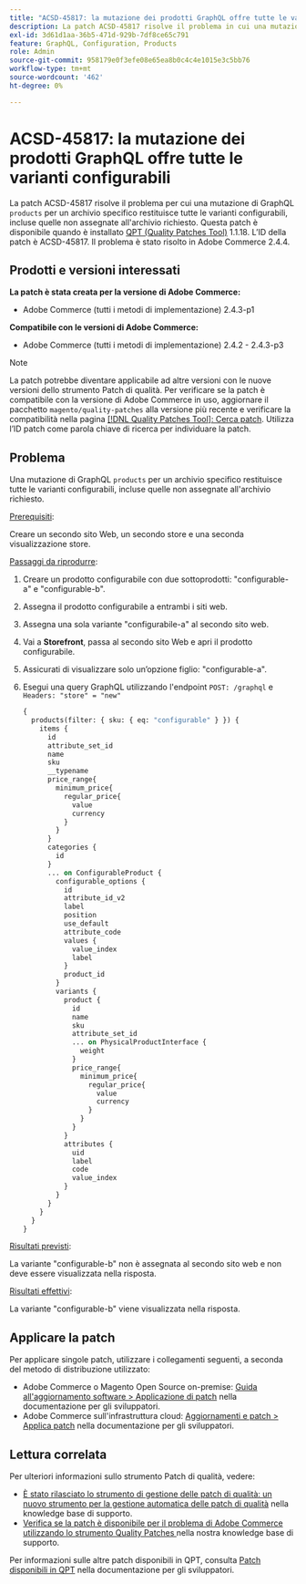 ```yaml
---
title: "ACSD-45817: la mutazione dei prodotti GraphQL offre tutte le varianti configurabili"
description: La patch ACSD-45817 risolve il problema in cui una mutazione "products" di GraphQL per un archivio specifico restituisce tutte le varianti configurabili, comprese quelle non assegnate all’archivio richiesto. Questa patch è disponibile quando è installato [Quality Patches Tool (QPT)](/help/announcements/adobe-commerce-announcements/magento-quality-patches-released-new-tool-to-self-serve-quality-patches.md) 1.1.18. L’ID della patch è ACSD-45817. Il problema è stato risolto in Adobe Commerce 2.4.4.
exl-id: 3d61d1aa-36b5-471d-929b-7df8ce65c791
feature: GraphQL, Configuration, Products
role: Admin
source-git-commit: 958179e0f3efe08e65ea8b0c4c4e1015e3c5bb76
workflow-type: tm+mt
source-wordcount: '462'
ht-degree: 0%

---
```


# ACSD-45817: la mutazione dei prodotti GraphQL offre tutte le varianti configurabili

La patch ACSD-45817 risolve il problema per cui una mutazione di GraphQL `products` per un archivio specifico restituisce tutte le varianti configurabili, incluse quelle non assegnate all&#39;archivio richiesto. Questa patch è disponibile quando è installato [QPT (Quality Patches Tool)](/help/announcements/adobe-commerce-announcements/magento-quality-patches-released-new-tool-to-self-serve-quality-patches.md) 1.1.18. L’ID della patch è ACSD-45817. Il problema è stato risolto in Adobe Commerce 2.4.4.

## Prodotti e versioni interessati

**La patch è stata creata per la versione di Adobe Commerce:**

* Adobe Commerce (tutti i metodi di implementazione) 2.4.3-p1

**Compatibile con le versioni di Adobe Commerce:**

* Adobe Commerce (tutti i metodi di implementazione) 2.4.2 - 2.4.3-p3

>[!NOTE]
>
>La patch potrebbe diventare applicabile ad altre versioni con le nuove versioni dello strumento Patch di qualità. Per verificare se la patch è compatibile con la versione di Adobe Commerce in uso, aggiornare il pacchetto `magento/quality-patches` alla versione più recente e verificare la compatibilità nella pagina [[!DNL Quality Patches Tool]: Cerca patch](https://devdocs.magento.com/quality-patches/tool.html#patch-grid). Utilizza l’ID patch come parola chiave di ricerca per individuare la patch.

## Problema

Una mutazione di GraphQL `products` per un archivio specifico restituisce tutte le varianti configurabili, incluse quelle non assegnate all&#39;archivio richiesto.

<u>Prerequisiti</u>:

Creare un secondo sito Web, un secondo store e una seconda visualizzazione store.

<u>Passaggi da riprodurre</u>:

1. Creare un prodotto configurabile con due sottoprodotti: &quot;configurable-a&quot; e &quot;configurable-b&quot;.
1. Assegna il prodotto configurabile a entrambi i siti web.
1. Assegna una sola variante &quot;configurabile-a&quot; al secondo sito web.
1. Vai a **Storefront**, passa al secondo sito Web e apri il prodotto configurabile.
1. Assicurati di visualizzare solo un’opzione figlio: &quot;configurable-a&quot;.
1. Esegui una query GraphQL utilizzando l&#39;endpoint `POST: /graphql` e `Headers: "store" = "new"`

   ```GraphQL
   {
     products(filter: { sku: { eq: "configurable" } }) {
       items {
         id
         attribute_set_id
         name
         sku
         __typename
         price_range{
           minimum_price{
             regular_price{
               value
               currency
             }
           }
         }
         categories {
           id
         }
         ... on ConfigurableProduct {
           configurable_options {
             id
             attribute_id_v2
             label
             position
             use_default
             attribute_code
             values {
               value_index
               label
             }
             product_id
           }
           variants {
             product {
               id
               name
               sku
               attribute_set_id
               ... on PhysicalProductInterface {
                 weight
               }
               price_range{
                 minimum_price{
                   regular_price{
                     value
                     currency
                   }
                 }
               }
             }
             attributes {
               uid
               label
               code
               value_index
             }
           }
         }
       }
     }
   }
   ```

<u>Risultati previsti</u>:

La variante &quot;configurable-b&quot; non è assegnata al secondo sito web e non deve essere visualizzata nella risposta.

<u>Risultati effettivi</u>:

La variante &quot;configurable-b&quot; viene visualizzata nella risposta.

## Applicare la patch

Per applicare singole patch, utilizzare i collegamenti seguenti, a seconda del metodo di distribuzione utilizzato:

* Adobe Commerce o Magento Open Source on-premise: [Guida all&#39;aggiornamento software > Applicazione di patch](https://devdocs.magento.com/guides/v2.4/comp-mgr/patching/mqp.html) nella documentazione per gli sviluppatori.
* Adobe Commerce sull&#39;infrastruttura cloud: [Aggiornamenti e patch > Applica patch](https://devdocs.magento.com/cloud/project/project-patch.html) nella documentazione per gli sviluppatori.

## Lettura correlata

Per ulteriori informazioni sullo strumento Patch di qualità, vedere:

* [È stato rilasciato lo strumento di gestione delle patch di qualità: un nuovo strumento per la gestione automatica delle patch di qualità](/help/announcements/adobe-commerce-announcements/magento-quality-patches-released-new-tool-to-self-serve-quality-patches.md) nella knowledge base di supporto.
* [Verifica se la patch è disponibile per il problema di Adobe Commerce utilizzando lo strumento Quality Patches ](/help/support-tools/patches-available-in-qpt-tool/check-patch-for-magento-issue-with-magento-quality-patches.md) nella nostra knowledge base di supporto.

Per informazioni sulle altre patch disponibili in QPT, consulta [Patch disponibili in QPT](https://devdocs.magento.com/quality-patches/tool.html#patch-grid) nella documentazione per gli sviluppatori.
